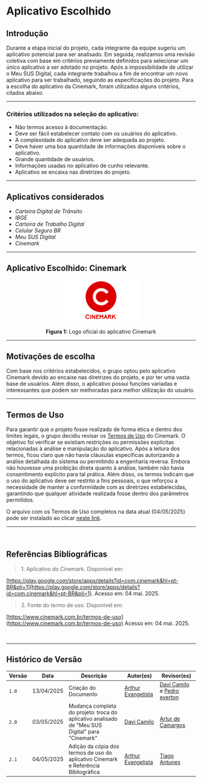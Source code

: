 # Aplicativo Escolhido

## Introdução

Durante a etapa inicial do projeto, cada integrante da equipe sugeriu um aplicativo potencial para ser analisado. Em seguida, realizamos uma revisão coletiva com base em critérios previamente definidos para selecionar um único aplicativo a ser adotado no projeto. Após a impossibilidade de utilizar o Meu SUS Digital, cada integrante trabalhou a fim de encontrar um novo aplicativo para ser trabalhado, seguindo as especificações do projeto. Para a escolha do aplicativo da Cinemark, foram utilizados alguns critérios, citados abaixo.

---

### Critérios utilizados na seleção do aplicativo:

- Não termos acesso à documentação.
- Deve ser fácil estabelecer contato com os usuários do aplicativo.
- A complexidade do aplicativo deve ser adequada ao projeto.
- Deve haver uma boa quantidade de informações disponíveis sobre o aplicativo.
- Grande quantidade de usuários.
- Informações usadas no aplicativo de cunho relevante.
- Aplicativo se encaixa nas diretrizes do projeto.

---

## Aplicativos considerados

- *Carteira Digital de Trânsito*  
- *IBGE*  
- *Carteira de Trabalho Digital*  
- *Celular Seguro BR*  
- *Meu SUS Digital*  
- *Cinemark*

---

## Aplicativo Escolhido: **Cinemark**

<p align="center"><img src="https://github.com/Requisitos-de-Software/2025.1-Cinemark/raw/main/docs/img/logo_cinemark.png" style="width: 40%"></p>
<p align="center"><strong>Figura 1:</strong> Logo oficial do aplicativo Cinemark</p>

---

## Motivações de escolha

Com base nos critérios estabelecidos, o grupo optou pelo aplicativo Cinemark devido ao encaixe nas diretrizes do projeto, e por ter uma vasta base de usuários. Além disso, o aplicativo possui funções variadas e interessantes que podem ser melhoradas para melhor utilização do usuário.

---

## Termos de Uso

Para garantir que o projeto fosse realizado de forma ética e dentro dos limites legais, o grupo decidiu revisar os [Termos de Uso](https://www.cinemark.com.br/termos-de-uso) do Cinemark. O objetivo foi verificar se existiam restrições ou permissões explícitas relacionadas à análise e manipulação do aplicativo. Após a leitura dos termos, ficou claro que não havia cláusulas específicas autorizando a análise detalhada do sistema ou permitindo a engenharia reversa. Embora não houvesse uma proibição direta quanto à análise, também não havia consentimento explícito para tal prática. Além disso, os termos indicam que o uso do aplicativo deve ser restrito a fins pessoais, o que reforçou a necessidade de manter a conformidade com as diretrizes estabelecidas, garantindo que qualquer atividade realizada fosse dentro dos parâmetros permitidos.

O arquivo com os Termos de Uso completos na data atual (04/05/2025) pode ser instalado ao clicar [neste link](../entrega1/Copia_termosCinemark.pdf).

---
<br>

## Referências Bibliográficas

> <p id="1">1. Aplicativo do Cinemark. Disponível em: 
   [https://play.google.com/store/apps/details?id=com.cinemark&hl=pt-BR&pli=1](https://play.google.com/store/apps/details?id=com.cinemark&hl=pt-BR&pli=1). 
   Acesso em: 04 mai. 2025.
   
><p id="2">2. Fonte do termo de uso. Disponível em: 
   [https://www.cinemark.com.br/termos-de-uso](https://www.cinemark.com.br/termos-de-uso)
   Acesso em: 04 mai. 2025.
</p>

<br>

---


## Histórico de Versão

| Versão | Data          | Descrição                          | Autor(es)     |  Revisor(es)  |
| ------ | ------------- | ---------------------------------- | ------------- | ------------- |
| `1.0`  |  13/04/2025 |  Criação do Documento | [Arthur Evangelista](https://github.com/arthurevg) | [Davi Camilo](https://github.com/Davicamilo23) e [Pedro everton](https://github.com/pedroeverton217) |
| `2.0`  |  03/05/2025 | Mudança completa do projeto: troca do aplicativo analisado de "Meu SUS Digital" para "Cinemark" | [Davi Camilo](https://github.com/Davicamilo23) | [Artur de Camargos](https://github.com/ArturDCR) |
|`2.1`|04/05/2025|Adição da cópia dos termos de uso do aplicativo Cinemark e Referência Bibliográfica|[Arthur Evangelista](https://github.com/arthurevg)| [Tiago Antunes](https://github.com/TiagoBalieiro)|